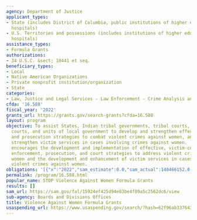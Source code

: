 ```yaml
---
agency: Department of Justice
applicant_types:
- State (includes District of Columbia, public institutions of higher education and
  hospitals)
- U.S. Territories and possessions (includes institutions of higher education and
  hospitals)
assistance_types:
- Formula Grants
authorizations:
- 34 U.S.C. &sect; 10441 et seq.
beneficiary_types:
- Local
- Native American Organizations
- Private nonprofit institution/organization
- State
categories:
- Law, Justice and Legal Services - Law Enforcement - Crime Analysis and Data
cfda: '16.588'
fiscal_year: '2022'
grants_url: https://grants.gov/search-grants?cfda=16.588
layout: program
objective: To assist States, Indian tribal governments, tribal courts, State and local
  courts, and units of local government to develop and strengthen effective law enforcement
  and prosecution strategies to combat violent crimes against women, and develop and
  strengthen victim services in cases involving crimes against women.  The Program
  encourages the development and implementation of effective, victim-centered law
  enforcement, prosecution, and court strategies to address violent crimes against
  women and the development and enhancement of victim services in cases involving
  violent crimes against women.
obligations: '[{"x":"2022","sam_estimate":0.0,"sam_actual":140466152.0,"usa_spending_actual":140022029.43},{"x":"2023","sam_estimate":172932681.0,"sam_actual":0.0,"usa_spending_actual":172613121.98},{"x":"2024","sam_estimate":180000000.0,"sam_actual":0.0,"usa_spending_actual":0.0}]'
permalink: /program/16.588.html
popular_name: STOP Violence Against Women Formula Grants
results: []
sam_url: https://sam.gov/fal/15924ef425d94e83be4f09a5c2562dc6/view
sub-agency: Boards and Divisions Offices
title: Violence Against Women Formula Grants
usaspending_url: https://www.usaspending.gov/search/?hash=62f96ab337643f33de50c6949b1db2b0
---
```

